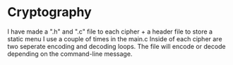 # Cryptography

I have made a ".h" and ".c" file to each cipher + a header file to store a static menu I use a couple of times in the main.c
Inside of each cipher are two seperate encoding and decoding loops. The file will encode or decode depending on the command-line message. 
